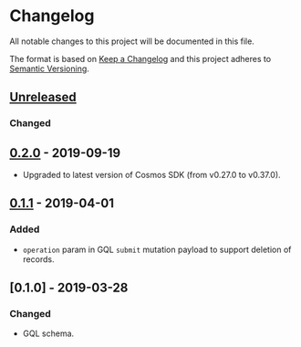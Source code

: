 # Changelog
All notable changes to this project will be documented in this file.

The format is based on [Keep a Changelog](http://keepachangelog.com/en/1.0.0/)
and this project adheres to [Semantic Versioning](http://semver.org/spec/v2.0.0.html).

## [Unreleased]

### Changed
## [0.2.0] - 2019-09-19
- Upgraded to latest version of Cosmos SDK (from v0.27.0 to v0.37.0).

## [0.1.1] - 2019-04-01
### Added
- `operation` param in GQL `submit` mutation payload to support deletion of records.

## [0.1.0] - 2019-03-28
### Changed
- GQL schema.

[unreleased]: https://github.com/:wirelineio/registry/compare/v0.2.0...HEAD
[0.1.1]: https://github.com/:wirelineio/registry/compare/v0.1.0...v0.1.1
[0.2.0]: https://github.com/:wirelineio/registry/compare/v0.1.1...v0.2.0
